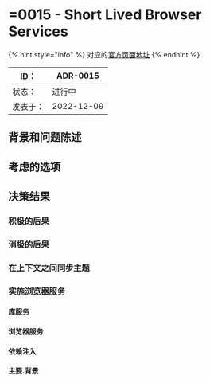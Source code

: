 # =0015 - Short Lived Browser Services

{% hint style="info" %}
对应的[官方页面地址](https://contributing.bitwarden.com/architecture/adr/short-lived-browser-services)
{% endhint %}

| ID：  | ADR-0015   |
| ---- | ---------- |
| 状态：  | 进行中        |
| 发表于： | 2022-12-09 |

## 背景和问题陈述​ <a href="#context-and-problem-statement" id="context-and-problem-statement"></a>

## 考虑的选项​ <a href="#considered-options" id="considered-options"></a>

## 决策结果​ <a href="#decision-outcome" id="decision-outcome"></a>

### 积极的后果​ <a href="#positive-consequences" id="positive-consequences"></a>

### 消极的后果​ <a href="#negative-consequences" id="negative-consequences"></a>

### 在上下文之间同步主题​ <a href="#synching-a-subject-between-contexts" id="synching-a-subject-between-contexts"></a>

### 实施浏览器服务​ <a href="#implementing-a-browser-service" id="implementing-a-browser-service"></a>

#### 库服务​ <a href="#the-libs-service" id="the-libs-service"></a>

#### 浏览器服务​ <a href="#the-browser-service" id="the-browser-service"></a>

#### 依赖注入​ <a href="#dependency-injection" id="dependency-injection"></a>

#### 主要.背景​ <a href="#main.background" id="main.background"></a>
